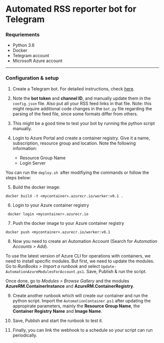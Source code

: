 # Automated RSS reporter bot for Telegram

### Requriements
- Python 3.6
- Docker
- Telegram account
- Microsoft Azure account

------------


### Configuration & setup
1. Create a Telegram bot. For detailed instructions, check [here](https://core.telegram.org/bots#3-how-do-i-create-a-bot "here").

2. Note the **bot token** and **channel ID**, and manually update them in the `config.json` file. Also put all your RSS feed links in that file. Note: this might require additional code changes in the `bot.py` file regarding the parsing of the feed file, since some formats differ from others.

3. This might be a good time to test your bot by running the python script manually.

4. Login to Azure Portal and create a container registry. Give it a name, subscription, resource group and location. Note the following information:
    - Resource Group Name
	- Login Server

 You can run the `deploy.sh `after modifiying the commands or follow the steps below:

5. Build the docker image:

 `docker build -t <mycontainer>.azurecr.io/worker:v0.1 .`

6. Login to your Azure container registry

 ` docker login <mycontainer>.azurecr.io`

7. Push the docker image to your Azure container registry

 `docker push <mycontainer>.azurecr.io/worker:v0.1`

8. Now you need to create an Automation Account (Search for *Automation Accounts > Add*). 

 To use the latest version of Azure CLI for operations with containers, we need to install specific modules. But first, we need to update the modules. Go to *RunBooks > Import a runbook* and select `Update-AutomationAzureModulesForAccount.ps1`. Save, Publish & run the script.

 Once done, go to *Modules > Browse Gallery* and the modules **AzureRM.ContainerInstance** and **AzureRM.ContainerRegistry**.

9. Create another runbook which will create our container and run the python script. Import the `AutomationContainer.ps1` after updating the appropirate parameters, mainly the **Resource Group Name**, the **Container Registry Name** and **Image Name**.

10. Save, Publish and start the runbook to test it.

11. Finally, you can link the webhook to a schedule so your script can run periodically.
